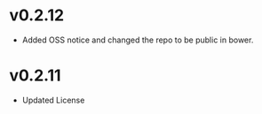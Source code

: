 v0.2.12
==============================
* Added OSS notice and changed the repo to be public in bower.

v0.2.11
===================
* Updated License
